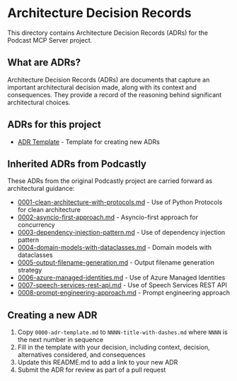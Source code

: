 # Architecture Decision Records

This directory contains Architecture Decision Records (ADRs) for the Podcast MCP Server project.

## What are ADRs?

Architecture Decision Records (ADRs) are documents that capture an important architectural decision made, along with its context and consequences. They provide a record of the reasoning behind significant architectural choices.

## ADRs for this project

- [ADR Template](./0000-adr-template.md) - Template for creating new ADRs

## Inherited ADRs from Podcastly

These ADRs from the original Podcastly project are carried forward as architectural guidance:

- [0001-clean-architecture-with-protocols.md](https://github.com/robotdad/podcast/blob/main/docs/adrs/0001-clean-architecture-with-protocols.md) - Use of Python Protocols for clean architecture
- [0002-asyncio-first-approach.md](https://github.com/robotdad/podcast/blob/main/docs/adrs/0002-asyncio-first-approach.md) - Asyncio-first approach for concurrency
- [0003-dependency-injection-pattern.md](https://github.com/robotdad/podcast/blob/main/docs/adrs/0003-dependency-injection-pattern.md) - Use of dependency injection pattern
- [0004-domain-models-with-dataclasses.md](https://github.com/robotdad/podcast/blob/main/docs/adrs/0004-domain-models-with-dataclasses.md) - Domain models with dataclasses
- [0005-output-filename-generation.md](https://github.com/robotdad/podcast/blob/main/docs/adrs/0005-output-filename-generation.md) - Output filename generation strategy
- [0006-azure-managed-identities.md](https://github.com/robotdad/podcast/blob/main/docs/adrs/0006-azure-managed-identities.md) - Use of Azure Managed Identities
- [0007-speech-services-rest-api.md](https://github.com/robotdad/podcast/blob/main/docs/adrs/0007-speech-services-rest-api.md) - Use of Speech Services REST API
- [0008-prompt-engineering-approach.md](https://github.com/robotdad/podcast/blob/main/docs/adrs/0008-prompt-engineering-approach.md) - Prompt engineering approach

## Creating a new ADR

1. Copy `0000-adr-template.md` to `NNNN-title-with-dashes.md` where `NNNN` is the next number in sequence
2. Fill in the template with your decision, including context, decision, alternatives considered, and consequences
3. Update this README.md to add a link to your new ADR
4. Submit the ADR for review as part of a pull request
